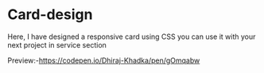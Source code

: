 # Card-design
Here, I have designed a responsive card using CSS  you can use it with your next project in service section




Preview:-https://codepen.io/Dhiraj-Khadka/pen/gOmqabw
